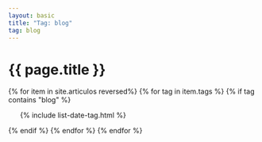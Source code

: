 ```yaml
---
layout: basic
title: "Tag: blog"
tag: blog
---
```


<h1>{{ page.title }}</h1>

{% for item in site.articulos reversed%}
{% for tag in item.tags %}
{% if tag contains "blog" %}
<ul>
    {% include list-date-tag.html %}
</ul>
{% endif %}
{% endfor %}
{% endfor %}